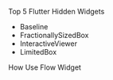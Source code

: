 Top 5 Flutter Hidden Widgets

<!-- - Autocomplete -->
- Baseline
- FractionallySizedBox
- InteractiveViewer
- LimitedBox

How Use Flow Widget
